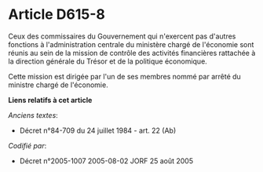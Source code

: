 # Article D615-8

Ceux des commissaires du Gouvernement qui n'exercent pas d'autres fonctions à l'administration centrale du ministère chargé
de l'économie sont réunis au sein de la mission de contrôle des activités financières rattachée à la direction générale du
Trésor et de la politique économique.

Cette mission est dirigée par l'un de ses membres nommé par arrêté du ministre chargé de l'économie.

**Liens relatifs à cet article**

_Anciens textes_:

  - Décret n°84-709 du 24 juillet 1984 - art. 22 (Ab)

_Codifié par_:

  - Décret n°2005-1007 2005-08-02 JORF 25 août 2005
